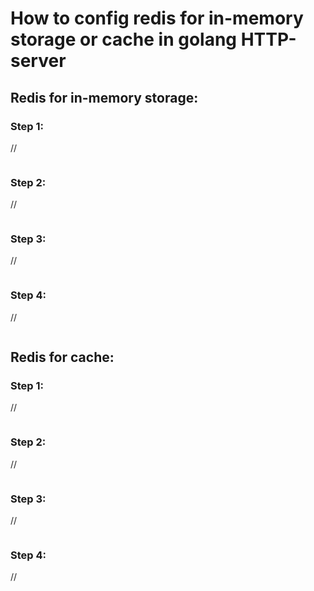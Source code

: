 # How to config redis for in-memory storage or cache in golang HTTP-server


## Redis for in-memory storage: 

### Step 1:
//
```go
```

### Step 2:
//
```go
```

### Step 3:
//
```go
```

### Step 4:
//
```go
```


## Redis for cache: 

### Step 1:
//
```go
```

### Step 2:
//
```go
```

### Step 3:
//
```go
```

### Step 4:
//
```go
```
